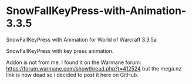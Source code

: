 # SnowFallKeyPress-with-Animation-3.3.5
SnowFallKeyPress with Animation for World of Warcraft 3.3.5a

SnowFallKeyPress with key press animation.

Addon is not from me. I found it on the Warmane forum: https://forum.warmane.com/showthread.php?t=412524 but the mega.nz link is now dead so i decided to post it here on GitHub. 
